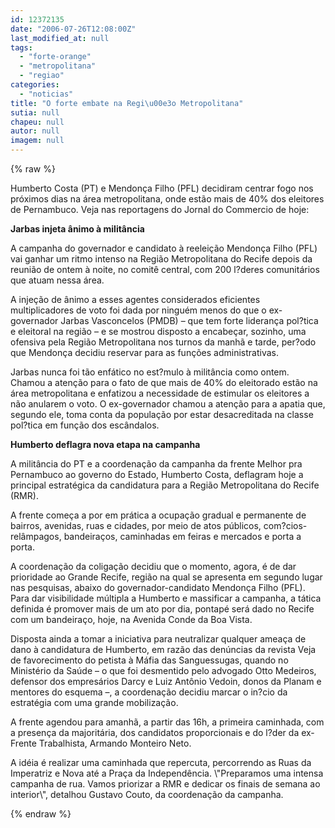 ```yaml
---
id: 12372135
date: "2006-07-26T12:08:00Z"
last_modified_at: null
tags:
  - "forte-orange"
  - "metropolitana"
  - "regiao"
categories:
  - "noticias"
title: "O forte embate na Regi\u00e3o Metropolitana"
sutia: null
chapeu: null
autor: null
imagem: null
---
```

{% raw %}
<p><P>Humberto Costa (PT) e Mendonça Filho (PFL) decidiram centrar fogo nos próximos dias na área metropolitana, onde estão mais de 40% dos eleitores de Pernambuco. Veja nas reportagens do Jornal do Commercio de hoje: </P></p>
<p><P><STRONG>Jarbas injeta ânimo à militância </STRONG></P></p>
<p><P>A campanha do governador e candidato à reeleição Mendonça Filho (PFL) vai ganhar um ritmo intenso na Região Metropolitana do Recife depois da reunião de ontem à noite, no comitê central, com 200 l?deres comunitários que atuam nessa área. </P></p>
<p><P>A injeção de ânimo a esses agentes considerados eficientes multiplicadores de voto foi dada por ninguém menos do que o ex-governador Jarbas Vasconcelos (PMDB) – que tem forte liderança pol?tica e eleitoral na região – e se mostrou disposto a encabeçar, sozinho, uma ofensiva pela Região Metropolitana nos turnos da manhã e tarde, per?odo que Mendonça decidiu reservar para as funções administrativas. </P></p>
<p><P>Jarbas nunca foi tão enfático no est?mulo à militância como ontem. Chamou a atenção para o fato de que mais de 40% do eleitorado estão na área metropolitana e enfatizou a necessidade de estimular os eleitores a não anularem o voto. O ex-governador chamou a atenção para a apatia que, segundo ele, toma conta da população por estar desacreditada na classe pol?tica em função dos escândalos. </P></p>
<p><P><STRONG>Humberto deflagra nova etapa na campanha </STRONG></P></p>
<p><P>A militância do PT e a coordenação da campanha da frente Melhor pra Pernambuco ao governo do Estado, Humberto Costa, deflagram hoje a principal estratégica da candidatura para a Região Metropolitana do Recife (RMR). </P></p>
<p><P>A frente começa a por em prática a ocupação gradual e permanente de bairros, avenidas, ruas e cidades, por meio de atos públicos, com?cios-relâmpagos, bandeiraços, caminhadas em feiras e mercados e porta a porta. </P></p>
<p><P>A coordenação da coligação decidiu que o momento, agora, é de dar prioridade ao Grande Recife, região na qual se apresenta em segundo lugar nas pesquisas, abaixo do governador-candidato Mendonça Filho (PFL). Para dar visibilidade múltipla a Humberto e massificar a campanha, a tática definida é promover mais de um ato por dia, pontapé será dado no Recife com um bandeiraço, hoje, na Avenida Conde da Boa Vista. </P></p>
<p><P>Disposta ainda a tomar a iniciativa para neutralizar qualquer ameaça de dano à candidatura de Humberto, em razão das denúncias da revista Veja de favorecimento do petista à Máfia das Sanguessugas, quando no Ministério da Saúde – o que foi desmentido pelo advogado Otto Medeiros, defensor dos empresários Darcy e Luiz Antônio Vedoin, donos da Planam e mentores do esquema –, a coordenação decidiu marcar o in?cio da estratégia com uma grande mobilização. </P></p>
<p><P>A frente agendou para amanhã, a partir das 16h, a primeira caminhada, com a presença da majoritária, dos candidatos proporcionais e do l?der da ex-Frente Trabalhista, Armando Monteiro Neto. </P></p>
<p><P>A idéia é realizar uma caminhada que repercuta, percorrendo as Ruas da Imperatriz e Nova até a Praça da Independência. \"Preparamos uma intensa campanha de rua. Vamos priorizar a RMR e dedicar os finais de semana ao interior\", detalhou Gustavo Couto, da coordenação da campanha.</P> </p>
{% endraw %}
